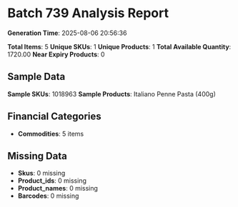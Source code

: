 # Batch 739 Analysis Report

**Generation Time**: 2025-08-06 20:56:36

**Total Items**: 5
**Unique SKUs**: 1
**Unique Products**: 1
**Total Available Quantity**: 1720.00
**Near Expiry Products**: 0

## Sample Data
**Sample SKUs**: 1018963
**Sample Products**: Italiano Penne Pasta (400g)

## Financial Categories
- **Commodities**: 5 items

## Missing Data
- **Skus**: 0 missing
- **Product_ids**: 0 missing
- **Product_names**: 0 missing
- **Barcodes**: 0 missing
